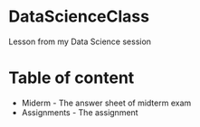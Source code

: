 # DataScienceClass
Lesson from my Data Science session

# Table of content
- Miderm - The answer sheet of midterm exam
- Assignments - The assignment
